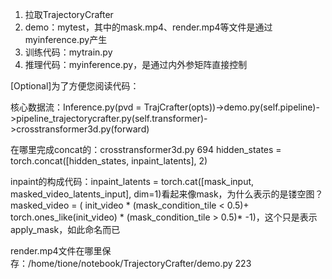 1. 拉取TrajectoryCrafter
2. demo：mytest，其中的mask.mp4、render.mp4等文件是通过myinference.py产生
3. 训练代码：mytrain.py
4. 推理代码：myinference.py，是通过内外参矩阵直接控制

[Optional]为了方便您阅读代码：

核心数据流：Inference.py(pvd = TrajCrafter(opts))->demo.py(self.pipeline)->pipeline_trajectorycrafter.py(self.transformer)->crosstransformer3d.py(forward)

在哪里完成concat的：crosstransformer3d.py 694
hidden_states = torch.concat([hidden_states, inpaint_latents], 2)

inpaint的构成代码：inpaint_latents = torch.cat([mask_input, masked_video_latents_input], dim=1)看起来像mask，为什么表示的是镂空图？
masked_video = ( init_video * (mask_condition_tile < 0.5)\+ torch.ones_like(init_video) \* (mask_condition_tile > 0.5)\* -1)，这个只是表示apply_mask，如此命名而已

render.mp4文件在哪里保存：/home/tione/notebook/TrajectoryCrafter/demo.py 223
